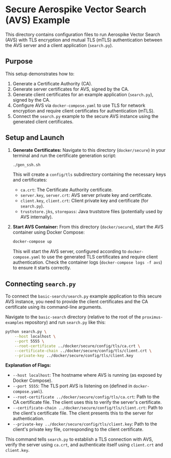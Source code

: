 # Secure Aerospike Vector Search (AVS) Example

This directory contains configuration files to run Aerospike Vector Search (AVS) with TLS encryption and mutual TLS (mTLS) authentication between the AVS server and a client application (`search.py`).

## Purpose

This setup demonstrates how to:
1.  Generate a Certificate Authority (CA).
2.  Generate server certificates for AVS, signed by the CA.
3.  Generate client certificates for an example application (`search.py`), signed by the CA.
4.  Configure AVS via `docker-compose.yaml` to use TLS for network encryption and require client certificates for authentication (mTLS).
5.  Connect the `search.py` example to the secure AVS instance using the generated client certificates.

## Setup and Launch

1.  **Generate Certificates:**
    Navigate to this directory (`docker/secure`) in your terminal and run the certificate generation script:
    ```bash
    ./gen_ssh.sh
    ```
    This will create a `config/tls` subdirectory containing the necessary keys and certificates:
    *   `ca.crt`: The Certificate Authority certificate.
    *   `server.key`, `server.crt`: AVS server private key and certificate.
    *   `client.key`, `client.crt`: Client private key and certificate (for `search.py`).
    *   `truststore.jks`, `storepass`: Java truststore files (potentially used by AVS internally).

2.  **Start AVS Container:**
    From this directory (`docker/secure`), start the AVS container using Docker Compose:
    ```bash
    docker-compose up
    ```
    This will start the AVS server, configured according to `docker-compose.yaml` to use the generated TLS certificates and require client authentication. Check the container logs (`docker-compose logs -f avs`) to ensure it starts correctly.

## Connecting `search.py`

To connect the `basic-search/search.py` example application to this secure AVS instance, you need to provide the client certificates and the CA certificate using its command-line arguments.

Navigate to the `basic-search` directory (relative to the root of the `proximus-examples` repository) and run `search.py` like this:

```bash
python search.py \
    --host localhost \
    --port 5555 \
    --root-certificate ../docker/secure/config/tls/ca.crt \
    --certificate-chain ../docker/secure/config/tls/client.crt \
    --private-key ../docker/secure/config/tls/client.key
```

**Explanation of Flags:**

*   `--host localhost`: The hostname where AVS is running (as exposed by Docker Compose).
*   `--port 5555`: The TLS port AVS is listening on (defined in `docker-compose.yaml`).
*   `--root-certificate ../docker/secure/config/tls/ca.crt`: Path to the CA certificate file. The client uses this to verify the server's certificate.
*   `--certificate-chain ../docker/secure/config/tls/client.crt`: Path to the client's certificate file. The client presents this to the server for authentication.
*   `--private-key ../docker/secure/config/tls/client.key`: Path to the client's private key file, corresponding to the client certificate.

This command tells `search.py` to establish a TLS connection with AVS, verify the server using `ca.crt`, and authenticate itself using `client.crt` and `client.key`. 